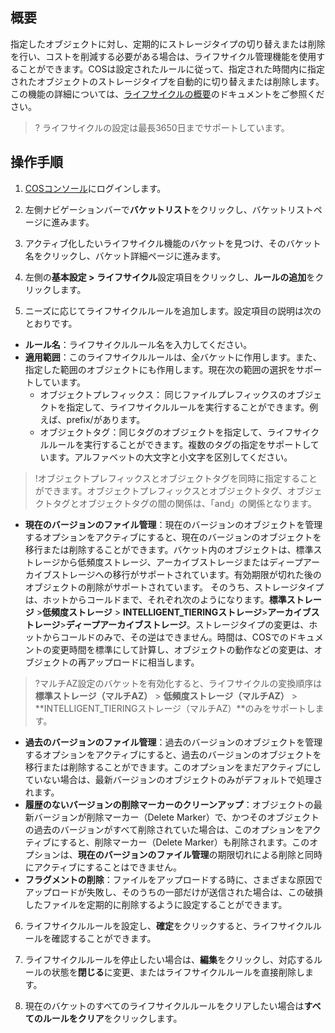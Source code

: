 ## 概要

指定したオブジェクトに対し、定期的にストレージタイプの切り替えまたは削除を行い、コストを削減する必要がある場合は、ライフサイクル管理機能を使用することができます。COSは設定されたルールに従って、指定された時間内に指定されたオブジェクトのストレージタイプを自動的に切り替えまたは削除します。この機能の詳細については、[ライフサイクルの概要](https://intl.cloud.tencent.com/document/product/436/17028)のドキュメントをご参照ください。

>? ライフサイクルの設定は最長3650日までサポートしています。
>

## 操作手順

1. [COSコンソール](https://console.cloud.tencent.com/cos5)にログインします。
2. 左側ナビゲーションバーで**バケットリスト**をクリックし、バケットリストページに進みます。
3. アクティブ化したいライフサイクル機能のバケットを見つけ、そのバケット名をクリックし、バケット詳細ページに進みます。
4. 左側の**基本設定 > ライフサイクル**設定項目をクリックし、**ルールの追加**をクリックします。

5. ニーズに応じてライフサイクルルールを追加します。設定項目の説明は次のとおりです。
 - **ルール名**：ライフサイクルルール名を入力してください。
 - **適用範囲**：このライフサイクルルールは、全バケットに作用します。また、指定した範囲のオブジェクトにも作用します。現在次の範囲の選択をサポートしています。
    - オブジェクトプレフィックス： 同じファイルプレフィックスのオブジェクトを指定して、ライフサイクルルールを実行することができます。例えば、prefix/があります。
    - オブジェクトタグ：同じタグのオブジェクトを指定して、ライフサイクルルールを実行することができます。複数のタグの指定をサポートしています。アルファベットの大文字と小文字を区別してください。
>!オブジェクトプレフィックスとオブジェクトタグを同時に指定することができます。オブジェクトプレフィックスとオブジェクトタグ、オブジェクトタグとオブジェクトタグの間の関係は、「and」の関係となります。
>
 - **現在のバージョンのファイル管理**：現在のバージョンのオブジェクトを管理するオプションをアクティブにすると、現在のバージョンのオブジェクトを移行または削除することができます。バケット内のオブジェクトは、標準ストレージから低頻度ストレージ、アーカイブストレージまたはディープアーカイブストレージへの移行がサポートされています。有効期限が切れた後のオブジェクトの削除がサポートされています。
   そのうち、ストレージタイプは、ホットからコールドまで、それぞれ次のようになります。**標準ストレージ** >**低頻度ストレージ** > **INTELLIGENT_TIERINGストレージ**>**アーカイブストレージ**>**ディープアーカイブストレージ**。ストレージタイプの変更は、ホットからコールドのみで、その逆はできません。時間は、COSでのドキュメントの変更時間を標準にして計算し、オブジェクトの動作などの変更は、オブジェクトの再アップロードに相当します。
>?マルチAZ設定のバケットを有効化すると、ライフサイクルの変換順序は**標準ストレージ（マルチAZ）** > **低頻度ストレージ（マルチAZ）** > **INTELLIGENT_TIERINGストレージ（マルチAZ）**のみをサポートします。
>
 - **過去のバージョンのファイル管理**：過去のバージョンのオブジェクトを管理するオプションをアクティブにすると、過去のバージョンのオブジェクトを移行または削除することができます。このオプションをまだアクティブにしていない場合は、最新バージョンのオブジェクトのみがデフォルトで処理されます。
 - **履歴のないバージョンの削除マーカーのクリーンアップ**：オブジェクトの最新バージョンが削除マーカー（Delete Marker）で、かつそのオブジェクトの過去のバージョンがすべて削除されていた場合は、このオプションをアクティブにすると、削除マーカー（Delete Marker）も削除されます。このオプションは、**現在のバージョンのファイル管理**の期限切れによる削除と同時にアクティブにすることはできません。
 - **フラグメントの削除**：ファイルをアップロードする時に、さまざまな原因でアップロードが失敗し、そのうちの一部だけが送信された場合は、この破損したファイルを定期的に削除するように設定することができます。


6. ライフサイクルルールを設定し、**確定**をクリックすると、ライフサイクルルールを確認することができます。

7. ライフサイクルルールを停止したい場合は、**編集**をクリックし、対応するルールの状態を**閉じる**に変更、またはライフサイクルルールを直接削除します。
8. 現在のバケットのすべてのライフサイクルルールをクリアしたい場合は**すべてのルールをクリア**をクリックします。



